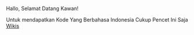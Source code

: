 Hallo, Selamat Datang Kawan!

Untuk mendapatkan Kode Yang Berbahasa Indonesia Cukup Pencet Ini Saja [Wikis](https://discord.com/channels/566363823137882154/572486432384352268/743468085402664980)
